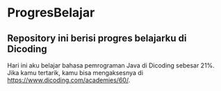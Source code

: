 # ProgresBelajar
Repository ini berisi progres belajarku di Dicoding
--
Hari ini aku belajar bahasa pemrograman Java di Dicoding sebesar 21%. 
Jika kamu tertarik, kamu bisa mengaksesnya di https://www.dicoding.com/academies/60/.
